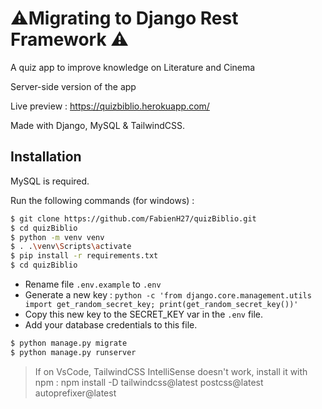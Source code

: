 # **⚠️Migrating to Django Rest Framework ⚠️**

A quiz app to improve knowledge on Literature and Cinema

Server-side version of the app

Live preview : https://quizbiblio.herokuapp.com/

Made with Django, MySQL & TailwindCSS.

## Installation

MySQL is required.

Run the following commands (for windows) :
```bash
$ git clone https://github.com/FabienH27/quizBiblio.git
$ cd quizBiblio
$ python -m venv venv
$ . .\venv\Scripts\activate
$ pip install -r requirements.txt
$ cd quizBiblio
``` 
- Rename file `.env.example` to `.env`
- Generate a new key : `python -c 'from django.core.management.utils import get_random_secret_key; print(get_random_secret_key())'` 
- Copy this new key to the SECRET_KEY var in the `.env` file.
- Add your database credentials to this file.
```python
$ python manage.py migrate
$ python manage.py runserver
```

> If on VsCode, TailwindCSS IntelliSense doesn't work, install it with npm : npm install -D tailwindcss@latest postcss@latest autoprefixer@latest